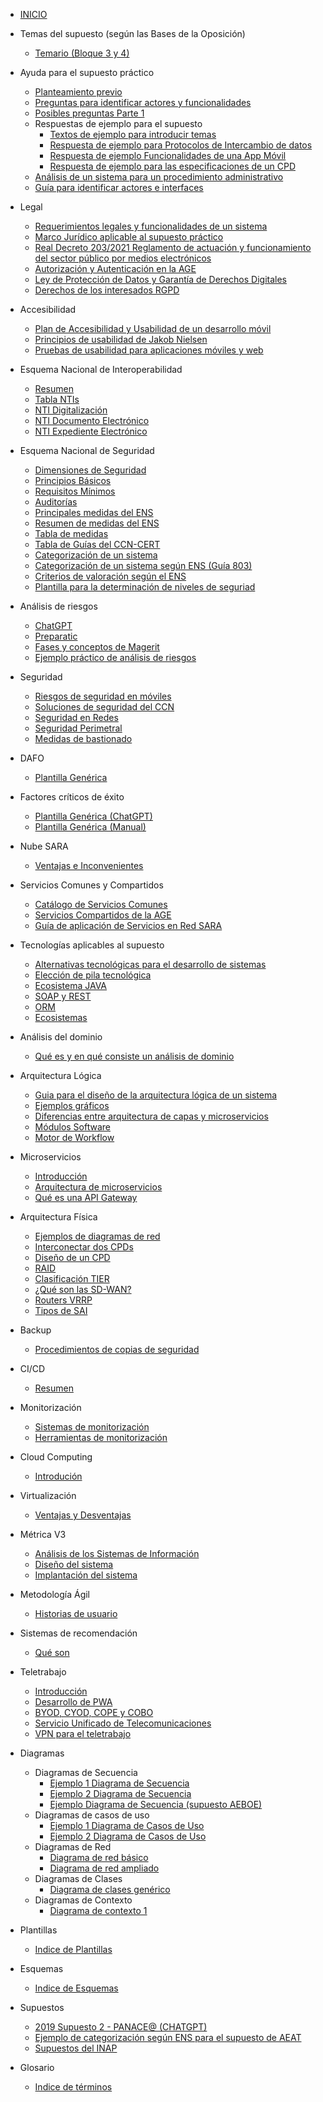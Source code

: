 <!-- docs/_sidebar.md -->


- [INICIO](./)  

- Temas del supuesto (según las Bases de la Oposición)
  - [Temario (Bloque 3 y 4)](./temas/Bases-Opo/temario.md)
- Ayuda para el supuesto práctico
  - [Planteamiento previo](./temas/Consideraciones-del-supuesto/planteamiento-previo.md)
  - [Preguntas para identificar actores y funcionalidades](./temas/Consideraciones-del-supuesto/Preguntas-indentificar-actores-funcionalidades.md)
  - [Posibles preguntas Parte 1](./temas/Estadisticas-preguntas/posibles-preguntas-1.md)
  - Respuestas de ejemplo para el supuesto
    - [Textos de ejemplo para introducir temas](./temas/Consideraciones-del-supuesto/respuestas-de-ejemplo/textos-introduccion-ejemplos.md)
    - [Respuesta de ejemplo para Protocolos de Intercambio de datos](./temas/Consideraciones-del-supuesto/respuestas-de-ejemplo/ejemplo-respuesta-protocolos-intercambio-datos.md)
    - [Respuesta de ejemplo Funcionalidades de una App Móvil](./temas/Consideraciones-del-supuesto/respuestas-de-ejemplo/ejemplo-respuesta-app-movil.md)
    - [Respuesta de ejemplo para las especificaciones de un CPD](./temas/Consideraciones-del-supuesto/respuestas-de-ejemplo/ejemplo-respuesta-cpd.md)
  - [Análisis de un sistema para un procedimiento administrativo](./temas/Consideraciones-del-supuesto/analisis-sistema-procedimiento-administrativo.md)
  - [Guía para identificar actores e interfaces](./temas/Consideraciones-del-supuesto/guia-identificar-actores.md)
- Legal
  - [Requerimientos legales y funcionalidades de un sistema](./temas/Legal/funcionalidades-requerimientos.md)
  - [Marco Jurídico aplicable al supuesto práctico](./temas/Legal/Marco-Juridico.md)
  - [Real Decreto 203/2021 Reglamento de actuación y funcionamiento del sector público por medios electrónicos](./temas/Legal/RD-203-2021.md)
  - [Autorización y Autenticación en la AGE](./temas/Legal/autorizacion-autenticacion.md)
  - [Ley de Protección de Datos y Garantía de Derechos Digitales](./temas/Legal/LOPDGDD.md)
  - [Derechos de los interesados RGPD](./temas/Legal/derechos-interesados-RGPD.md)
- Accesibilidad
  - [Plan de Accesibilidad y Usabilidad de un desarrollo móvil](./temas/Accesibilidad/plan-accesibilidad-usabilidad.md)
  - [Principios de usabilidad de Jakob Nielsen](./temas/Accesibilidad/principios-jakob-nielsen.md)
  - [Pruebas de usabilidad para aplicaciones móviles y web](./temas/Accesibilidad/prueba-usabilidad-web.md)
- Esquema Nacional de Interoperabilidad
  - [Resumen](./temas/ENI/resumen.md)
  - [Tabla NTIs](./temas/ENI/tabla-nti.md)
  - [NTI Digitalización](./temas/ENI/nti-digitalizacion.md)
  - [NTI Documento Electrónico](./temas/ENI/nti-documento-electronico.md)
  - [NTI Expediente Electrónico](./temas/ENI/nti-expediente-electronico.md)
- Esquema Nacional de Seguridad
  - [Dimensiones de Seguridad](./temas/ENS/dimensiones-seguridad.md)
  - [Principios Básicos](./temas/ENS/principios-basicos.md)
  - [Requisitos Mínimos](./temas/ENS/requisitos-minimos.md)
  - [Auditorías](./temas/ENS/auditorias.md)
  - [Principales medidas del ENS](./temas/ENS/principales-medidas.md)
  - [Resumen de medidas del ENS](./temas/ENS/resumen-medidas.md)
  - [Tabla de medidas](./temas/ENS/tabla-medidas.md)
  - [Tabla de Guías del CCN-CERT](./temas/ENS/tabla-guias-ccn.md)
  - [Categorización de un sistema](./temas/ENS/categorizacion-sistema.md)
  - [Categorización de un sistema según ENS (Guía 803)](./temas/ENS/categorizar-segun-ens.md)
  - [Criterios de valoración según el ENS](./temas/ENS/criterios-valoracion.md)
  - [Plantilla para la determinación de niveles de seguriad](./temas/ENS/plantilla-determinacion-niveles.md)
- Análisis de riesgos
  - [ChatGPT](./temas/Analisis-de-riesgos/chatgpt.md)
  - [Preparatic](./temas/Analisis-de-riesgos/preparatic.md)
  - [Fases y conceptos de Magerit](./temas/Analisis-de-riesgos/magerit.md)
  - [Ejemplo práctico de análisis de riesgos](./temas/Analisis-de-riesgos/ejemplo-magerit.md)
- Seguridad
  - [Riesgos de seguridad en móviles](./temas/Seguridad/riesgos-seguridad-moviles.md)
  - [Soluciones de seguridad del CCN](./temas/Seguridad/soluciones-ccn.md)
  - [Seguridad en Redes](./temas/Seguridad/seguridad-redes.md)
  - [Seguridad Perimetral](./temas/Seguridad/seguridad-perimetral.md)
  - [Medidas de bastionado](./temas/Seguridad/medidas-bastionado.md)
- DAFO
  - [Plantilla Genérica](./temas/DAFO/plantilla_generica.md)
- Factores críticos de éxito
  - [Plantilla Genérica (ChatGPT)](./temas/Factores-Criticos-Exito/plantilla-generica-chatgpt.md)
  - [Plantilla Genérica (Manual)](./temas/Factores-Criticos-Exito/plantilla-generica-manual.md)
- Nube SARA
  - [Ventajas e Inconvenientes](./temas/Nube-SARA/ventajas-inconvenientes.md)
- Servicios Comunes y Compartidos
  - [Catálogo de Servicios Comunes](./temas/Servicios-Comunes-Compartidos/servicios-comunes.md)
  - [Servicios Compartidos de la AGE](./temas/Servicios-Comunes-Compartidos/servicios-compartidos.md)
  - [Guía de aplicación de Servicios en Red SARA](./temas/Servicios-Comunes-Compartidos/guia-redsara.md)
- Tecnologías aplicables al supuesto
  - [Alternativas tecnológicas para el desarrollo de sistemas](./temas/Tecnologias/alternativas-tecnologicas-desarrollo-sistemas.md)
  - [Elección de pila tecnológica](./temas/Tecnologias/eleccion-pila-tecnologica.md)
  - [Ecosistema JAVA](./temas/Tecnologias/ecosistema-java.md)
  - [SOAP y REST](./temas/Tecnologias/soap-rest.md)
  - [ORM](./temas/Tecnologias/orm.md)
  - [Ecosistemas](./temas/Tecnologias/ecosistemas.md)
- Análisis del dominio
  - [Qué es y en qué consiste un análisis de dominio](./temas/Analisis-Dominio/analisis-dominio.md)
- Arquitectura Lógica
  - [Guia para el diseño de la arquitectura lógica de un sistema](./temas/Arquitectura-logica/guia-diseno-arquitectura-logica.md)
  - [Ejemplos gráficos](./temas/Arquitectura-logica/ejemplos-graficos.md)
  - [Diferencias entre arquitectura de capas y microservicios](./temas/Arquitectura-logica/diferencias-modelo-capas-microservicios.md)
  - [Módulos Software](./temas/Arquitectura-logica/modulos-sw.md)
  - [Motor de Workflow](./temas/Arquitectura-logica/motor-de-workflow.md)
- Microservicios
  - [Introducción](./temas/Microservicios/introduccion.md)
  - [Arquitectura de microservicios](./temas/Microservicios/arquitectura-microservicios.md)
  - [Qué es una API Gateway](./temas/Microservicios/que-es-una-apigateway.md)
- Arquitectura Física
  - [Ejemplos de diagramas de red](./temas/Arquitectura-Fisica/diagramas-de-red.md)
  - [Interconectar dos CPDs](./temas/Arquitectura-Fisica/2-cpd-conectados.md)
  - [Diseño de un CPD](./temas/Arquitectura-Fisica/diseno-cpd.md)
  - [RAID](./temas/Arquitectura-Fisica/raid.md)
  - [Clasificación TIER](./temas/Arquitectura-Fisica/clasificacion-tier.md)
  - [¿Qué son las SD-WAN?](./temas/Arquitectura-Fisica/sd-wan.md)
  - [Routers VRRP](./temas/Arquitectura-Fisica/routers-vrrp.md)
  - [Tipos de SAI](./temas/Arquitectura-Fisica/sai.md)
- Backup
  - [Procedimientos de copias de seguridad](./temas/Backup/procedimientos.md)
- CI/CD
  - [Resumen](./temas/ci-cd/resumen.md)
- Monitorización
  - [Sistemas de monitorización](./temas/Monitorizacion/sistema-monitorizacion.md)
  - [Herramientas de monitorización](./temas/Monitorizacion/herramientas-monitorizacion.md)
- Cloud Computing
  - [Introdución](./temas/Cloud-Computing/introduccion.md)
- Virtualización
  - [Ventajas y Desventajas](./temas/Virtualizacion/ventajas-desventajas.md)
- Métrica V3
  - [Análisis de los Sistemas de Información](./temas/Metrica3/Analisis-de-sistemas-de-informacion.md)
  - [Diseño del sistema](./temas/Metrica3/Diseno-del-sistema.md)
  - [Implantación del sistema](./temas/Metrica3/implantacion-sistema.md)
- Metodología Ágil
  - [Historias de usuario](./temas/Metologia-Agil/historias-de-usuario.md)
- Sistemas de recomendación
  - [Qué son](./temas/Sistemas-Recomendacion/que_son.md)
- Teletrabajo
  - [Introducción](./temas/Teletrabajo/introduccion.md)
  - [Desarrollo de PWA](./temas/Teletrabajo/desarrollo-pwa.md)
  - [BYOD, CYOD, COPE y COBO](./temas/Teletrabajo/byod-cyod-cope-cobo.md)
  - [Servicio Unificado de Telecomunicaciones](./temas/Teletrabajo/servicio-unificado-teleco.md)
  - [VPN para el teletrabajo](./temas/Teletrabajo/vpn-teletrabajo.md)
- Diagramas
  - Diagramas de Secuencia
    - [Ejemplo 1 Diagrama de Secuencia](./temas/Diagramas/ejemplo1-diagrama-secuencia.md)
    - [Ejemplo 2 Diagrama de Secuencia](./temas/Diagramas/ejemplo2-diagrama-secuencia.md)
    - [Ejemplo Diagrama de Secuencia (supuesto AEBOE)](./temas/Diagramas/diagrama-secuencia-subasta-aoboe.md)
  - Diagramas de casos de uso
    - [Ejemplo 1 Diagrama de Casos de Uso](./temas/Diagramas/ejemplo1-diagrama-casos-de-uso.md)
    - [Ejemplo 2 Diagrama de Casos de Uso](./temas/Diagramas/ejemplo2-diagrama-casos-de-uso.md)
  - Diagramas de Red
    - [Diagrama de red básico](./temas/Diagramas/diagrama-red-basico.md)
    - [Diagrama de red ampliado](./temas/Diagramas/diagrama-red-ampliado.md)
  - Diagramas de Clases
    - [Diagrama de clases genérico](./temas/Diagramas/ejemplo1-diagrama-clases.md)
  - Diagramas de Contexto
    - [Diagrama de contexto 1](./temas/Diagramas/diagrama-contexto-1.md)
- Plantillas
  - [Indice de Plantillas](./plantillas/indice.md)
- Esquemas
  - [Indice de Esquemas](./esquemas/indice.md)
- Supuestos
  - [2019 Supuesto 2 - PANACE@ (CHATGPT)](./supuestos/2019-panacea/chatgpt.md)
  - [Ejemplo de categorización según ENS para el supuesto de AEAT](./supuestos/aeat/ejemplo-categorizacion-ens.md)
  - [Supuestos del INAP](./supuestos/inap/indice.md)
- Glosario
  - [Indice de términos](./temas/glosario.md)
